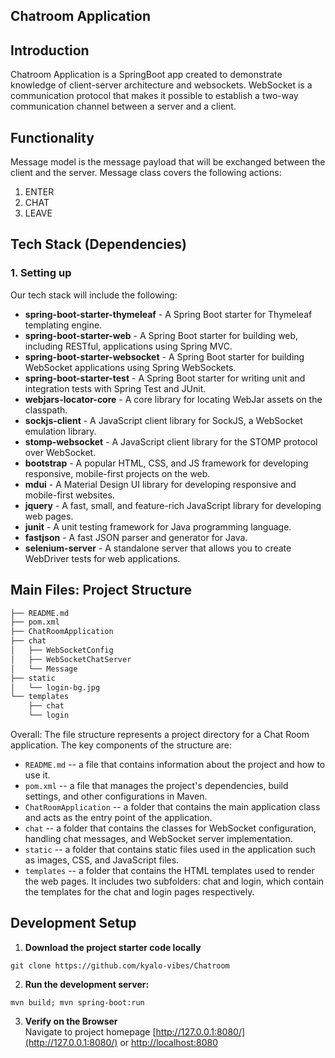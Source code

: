 Chatroom Application
-----

## Introduction

Chatroom Application is a SpringBoot app created to demonstrate knowledge of client-server architecture and websockets. WebSocket is a communication protocol that makes it possible to establish a two-way communication channel between a
server and a client.

## Functionality
Message model is the message payload that will be exchanged between the client and the server. Message class covers the following actions:
1. ENTER
2. CHAT
3. LEAVE

## Tech Stack (Dependencies)

### 1. Setting up
Our tech stack will include the following:
* **spring-boot-starter-thymeleaf** - A Spring Boot starter for Thymeleaf templating engine.
* **spring-boot-starter-web** - A Spring Boot starter for building web, including RESTful, applications using Spring MVC.
* **spring-boot-starter-websocket** - A Spring Boot starter for building WebSocket applications using Spring WebSockets.
* **spring-boot-starter-test** - A Spring Boot starter for writing unit and integration tests with Spring Test and JUnit.
* **webjars-locator-core** - A core library for locating WebJar assets on the classpath.
* **sockjs-client** - A JavaScript client library for SockJS, a WebSocket emulation library.
* **stomp-websocket** - A JavaScript client library for the STOMP protocol over WebSocket.
* **bootstrap** - A popular HTML, CSS, and JS framework for developing responsive, mobile-first projects on the web.
* **mdui** - A Material Design UI library for developing responsive and mobile-first websites.
* **jquery** - A fast, small, and feature-rich JavaScript library for developing web pages.
* **junit** - A unit testing framework for Java programming language.
* **fastjson** - A fast JSON parser and generator for Java.
* **selenium-server** - A standalone server that allows you to create WebDriver tests for web applications.


## Main Files: Project Structure

  ```sh
  ├── README.md
  ├── pom.xml 
  ├── ChatRoomApplication
  ├── chat
  │   ├── WebSocketConfig
  │   ├── WebSocketChatServer
  │   └── Message
  ├── static
  │   └── login-bg.jpg
  └── templates
      ├── chat
      └── login
  ```

Overall:
The file structure represents a project directory for a Chat Room application. The key components of the structure are:

* `README.md` -- a file that contains information about the project and how to use it.
* `pom.xml` -- a file that manages the project's dependencies, build settings, and other configurations in Maven.
* `ChatRoomApplication` -- a folder that contains the main application class and acts as the entry point of the application.
* `chat` -- a folder that contains the classes for WebSocket configuration, handling chat messages, and WebSocket server implementation.
* `static` -- a folder that contains static files used in the application such as images, CSS, and JavaScript files.
* `templates` -- a folder that contains the HTML templates used to render the web pages. It includes two subfolders: chat and login, which contain the templates for the chat and login pages respectively.


## Development Setup
1. **Download the project starter code locally**
```
git clone https://github.com/kyalo-vibes/Chatroom
```

2. **Run the development server:**

```
mvn build; mvn spring-boot:run
```
3. **Verify on the Browser**<br>
   Navigate to project homepage [http://127.0.0.1:8080/](http://127.0.0.1:8080/) or [http://localhost:8080](http://localhost:8080) 

